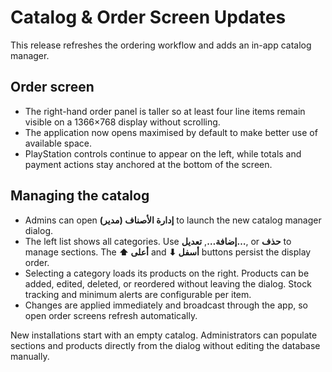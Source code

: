 # Catalog & Order Screen Updates

This release refreshes the ordering workflow and adds an in-app catalog manager.

## Order screen

- The right-hand order panel is taller so at least four line items remain visible on a
  1366×768 display without scrolling.
- The application now opens maximised by default to make better use of available space.
- PlayStation controls continue to appear on the left, while totals and payment actions
  stay anchored at the bottom of the screen.

## Managing the catalog

- Admins can open **إدارة الأصناف (مدير)** to launch the new catalog manager dialog.
- The left list shows all categories. Use **إضافة…**, **تعديل…**, or **حذف** to manage
  sections. The **⬆ أعلى** and **⬇ أسفل** buttons persist the display order.
- Selecting a category loads its products on the right. Products can be added, edited,
  deleted, or reordered without leaving the dialog. Stock tracking and minimum alerts
  are configurable per item.
- Changes are applied immediately and broadcast through the app, so open order screens
  refresh automatically.

New installations start with an empty catalog. Administrators can populate sections and
products directly from the dialog without editing the database manually.
